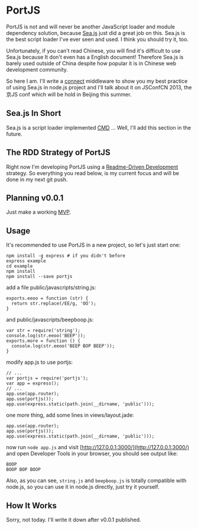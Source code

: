 PortJS
======

PortJS is not and will never be another JavaScript loader and module dependency solution, because [Sea.js](http://seajs.org) just did a great job on this. Sea.js is the best script loader I've ever seen and used. I think you should try it, too.

Unfortunately, if you can't read Chinese, you will find it's difficult to use Sea.js because It don't even has a English document! Therefore Sea.js is barely used outside of China despite how popular it is in Chinese web development community.

So here I am. I'll write a [connect](http://www.senchalabs.org/connect/) middleware to show you my best practice of using Sea.js in node.js project and I'll talk about it on JSConfCN 2013, the 京JS conf which will be hold in Beijing this summer.

Sea.js In Short
---------------

Sea.js is a script loader implemented [CMD](http://wiki.commonjs.org/wiki/Modules/Wrappings) ... Well, I'll add this section in the future.

The RDD Strategy of PortJS
--------------------------

Right now I'm developing PortJS using a [Readme-Driven Development](http://tom.preston-werner.com/2010/08/23/readme-driven-development.html) strategy. So everything you read below, is my current focus and will be done in my next git push.

Planning v0.0.1
---------------

Just make a working [MVP](http://en.wikipedia.org/wiki/Minimum_viable_product).

Usage
-----

It's recommended to use PortJS in a new project, so let's just start one:

    npm install -g express # if you didn't before
    express example
    cd example
    npm install
    npm install --save portjs

add a file public/javascripts/string.js:

    exports.eeoo = function (str) {
      return str.replace(/EE/g, 'OO');
    }

and public/javascripts/beepboop.js:

    var str = require('string');
    console.log(str.eeoo('BEEP'));
    exports.more = function () {
      console.log(str.eeoo('BEEP BOP BEEP'));
    }

modify app.js to use portjs:

    // ...
    var portjs = require('portjs');
    var app = express();
    // ...
    app.use(app.router);
    app.use(portjs());
    app.use(express.static(path.join(__dirname, 'public')));

one more thing, add some lines in views/layout.jade:

    app.use(app.router);
    app.use(portjs());
    app.use(express.static(path.join(__dirname, 'public')));

now run `node app.js` and visit [http://127.0.0.1:3000/](http://127.0.0.1:3000/) and open Developer Tools in your browser, you should see output like:

    BOOP
    BOOP BOP BOOP

Also, as you can see, `string.js` and `beepboop.js` is totally compatible with node.js, so you can use it in node.js directly, just try it yourself.

How It Works
------------

Sorry, not today. I'll write it down after v0.0.1 published.
